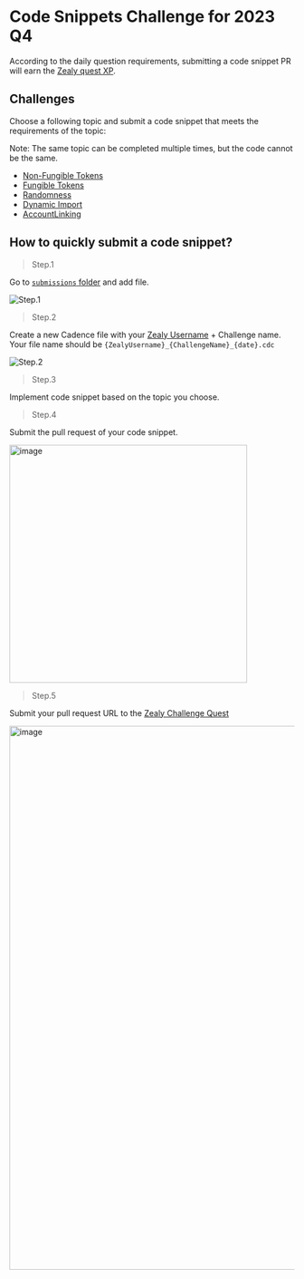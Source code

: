 # Code Snippets Challenge for 2023 Q4

According to the daily question requirements, submitting a code snippet PR will earn the [Zealy quest XP](https://zealy.io/c/flow-community/questboard).

## Challenges

Choose a following topic and submit a code snippet that meets the requirements of the topic:

Note: The same topic can be completed multiple times, but the code cannot be the same.

- [Non-Fungible Tokens](challenges/NFT.md)
- [Fungible Tokens](challenges/FungibleToken.md)
- [Randomness](challenges/Randomness.md)
- [Dynamic Import](challenges/Dynamic.md)
- [AccountLinking](challenges/AccountLinking.md)

## How to quickly submit a code snippet?

> Step.1

Go to [`submissions` folder](https://github.com/FlowFans/dev-campaigns/tree/main/2023/q4-code-snippets/submissions) and add file.

![Step.1](https://github.com/FlowFans/dev-campaigns/assets/707025/8bb24ab1-3146-4cb5-8d22-d4d3e7b7d03d)

> Step.2

Create a new Cadence file with your [Zealy Username](https://zealy.io/c/flow-community) + Challenge name.  
Your file name should be `{ZealyUsername}_{ChallengeName}_{date}.cdc`

![Step.2](https://github.com/FlowFans/dev-campaigns/assets/707025/665a0334-0c42-4c0c-8eb8-b6bafd33dfc1)

> Step.3

Implement code snippet based on the topic you choose. 

> Step.4

Submit the pull request of your code snippet.

<img width="420" alt="image" src="https://github.com/FlowFans/dev-campaigns/assets/707025/31c2c89f-8026-4c55-9ff6-1e06b92ccf12">

> Step.5

Submit your pull request URL to the [Zealy Challenge Quest](https://zealy.io/c/flow-community/questboard/4a34402d-c149-4d04-9e0c-a996e972c6d4)

<img width="960" alt="image" src="https://github.com/FlowFans/dev-campaigns/assets/707025/c98d157b-5c9e-440d-bd02-4aced460dbb2">


